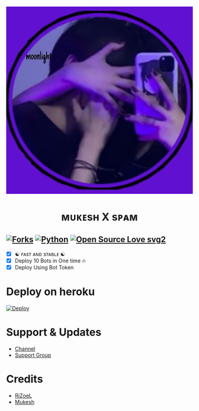 <p align="center">
  <img src="./resources/logo.jpg" alt="BOT-SPAM Logo">
</p>
<h1 align="center">
  <b>ᴍᴜᴋᴇsʜ X sᴘᴀᴍ</b>
</h1>

[![Forks](https://img.shields.io/github/forks/itz-mst-boy/Spambotfather?style=flat-square&color=orange)](https://github.com/itz-mst-boy/Spambotfather/fork)
[![Python](https://img.shields.io/badge/Python-v3.9.7-blue)](https://www.python.org/)
[![Open Source Love svg2](https://badges.frapsoft.com/os/v2/open-source.svg?v=103)](https://github.com/itz-mst-boy/Spambotfather)   
----
 
- [x] ☯︎ ғᴀsᴛ ᴀɴᴅ sᴛᴀʙʟᴇ ☯︎
- [x] Deploy 10 Bots in One time 🔥
- [x] Deploy Using Bot Token 

# Deploy on heroku

[![Deploy](https://www.herokucdn.com/deploy/button.svg)](https://heroku.com/deploy?template=https://github.com/itz-mst-boy/Spambotfather)


# Support & Updates
* [Channel](https://t.me/mukhushi_official)
* [Support Group](https://t.me/cbseclass10mcqs)
 
# Credits
* [RiZoeL ](https://t.me/MrRizoel)
* [Mukesh](https://telegram.dog/itz_mst_boy)
